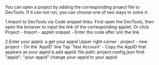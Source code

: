 You can open a project by adding the corresponding project file to DevTools.
If it can not run, you can choose one of two ways to solve it:

1.Import to DevTools via Code snippet links.
   First open the DevTools, then open the browser to input the link of the corresponding applet; Or click Project - Import - applet snippet - Enter the code after s/in the link

2.Enter your appid:
  a.get your appid
    Upper right corner : project - new  project - On the 'AppID' line Tap 'Test Account' - Copy the AppID that appears as your appid
  b.add appid:
    file path: 	project.config.json
    find:	"appid": "your-appid"  change your-appid to your appid
